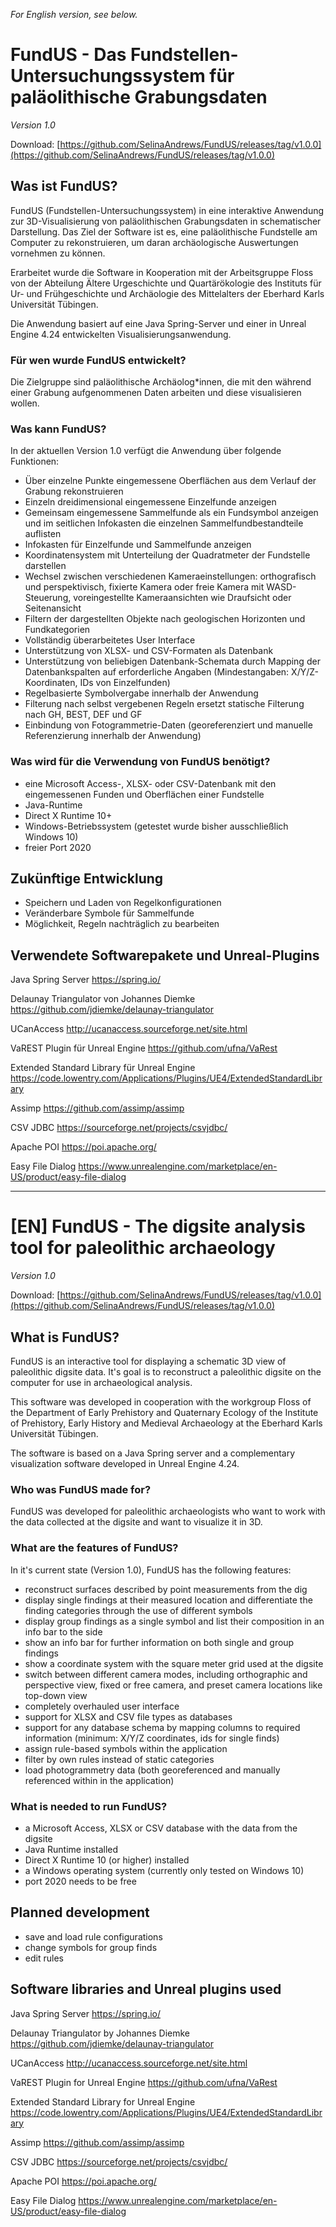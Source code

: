 _For English version, see below._

# FundUS - Das Fundstellen-Untersuchungssystem für paläolithische Grabungsdaten
_Version 1.0_

Download: [https://github.com/SelinaAndrews/FundUS/releases/tag/v1.0.0](https://github.com/SelinaAndrews/FundUS/releases/tag/v1.0.0)

## Was ist FundUS?

FundUS (Fundstellen-Untersuchungssystem) in eine interaktive Anwendung zur 3D-Visualisierung von paläolithischen Grabungsdaten in schematischer Darstellung. Das Ziel der Software ist es, eine paläolithische Fundstelle am Computer zu rekonstruieren, um daran archäologische Auswertungen vornehmen zu können.

Erarbeitet wurde die Software in Kooperation mit der Arbeitsgruppe Floss von der Abteilung Ältere Urgeschichte und Quartärökologie des Instituts für Ur- und Frühgeschichte und Archäologie des Mittelalters der Eberhard Karls Universität Tübingen.

Die Anwendung basiert auf eine Java Spring-Server und einer in Unreal Engine 4.24 entwickelten Visualisierungsanwendung.

### Für wen wurde FundUS entwickelt?

Die Zielgruppe sind paläolithische Archäolog\*innen, die mit den während einer Grabung aufgenommenen Daten arbeiten und diese visualisieren wollen.

### Was kann FundUS?

In der aktuellen Version 1.0 verfügt die Anwendung über folgende Funktionen:

- Über einzelne Punkte eingemessene Oberflächen aus dem Verlauf der Grabung rekonstruieren
- Einzeln dreidimensional eingemessene Einzelfunde anzeigen
- Gemeinsam eingemessene Sammelfunde als ein Fundsymbol anzeigen und im seitlichen Infokasten die einzelnen Sammelfundbestandteile auflisten
- Infokasten für Einzelfunde und Sammelfunde anzeigen
- Koordinatensystem mit Unterteilung der Quadratmeter der Fundstelle darstellen
- Wechsel zwischen verschiedenen Kameraeinstellungen: orthografisch und perspektivisch, fixierte Kamera oder freie Kamera mit WASD-Steuerung, voreingestellte Kameraansichten wie Draufsicht oder Seitenansicht
- Filtern der dargestellten Objekte nach geologischen Horizonten und Fundkategorien
- Vollständig überarbeitetes User Interface
- Unterstützung von XLSX- und CSV-Formaten als Datenbank
- Unterstützung von beliebigen Datenbank-Schemata durch Mapping der Datenbankspalten auf erforderliche Angaben (Mindestangaben: X/Y/Z-Koordinaten, IDs von Einzelfunden)
- Regelbasierte Symbolvergabe innerhalb der Anwendung
- Filterung nach selbst vergebenen Regeln ersetzt statische Filterung nach GH, BEST, DEF und GF
- Einbindung von Fotogrammetrie-Daten (georeferenziert und manuelle Referenzierung innerhalb der Anwendung)

### Was wird für die Verwendung von FundUS benötigt?

- eine Microsoft Access-, XLSX- oder CSV-Datenbank mit den eingemessenen Funden und Oberflächen einer Fundstelle
- Java-Runtime
- Direct X Runtime 10+
- Windows-Betriebssystem (getestet wurde bisher ausschließlich Windows 10)
- freier Port 2020

## Zukünftige Entwicklung

- Speichern und Laden von Regelkonfigurationen
- Veränderbare Symbole für Sammelfunde
- Möglichkeit, Regeln nachträglich zu bearbeiten

## Verwendete Softwarepakete und Unreal-Plugins

Java Spring Server
https://spring.io/

Delaunay Triangulator von Johannes Diemke
https://github.com/jdiemke/delaunay-triangulator

UCanAccess
http://ucanaccess.sourceforge.net/site.html

VaREST Plugin für Unreal Engine
https://github.com/ufna/VaRest

Extended Standard Library für Unreal Engine
https://code.lowentry.com/Applications/Plugins/UE4/ExtendedStandardLibrary

Assimp
https://github.com/assimp/assimp

CSV JDBC
https://sourceforge.net/projects/csvjdbc/

Apache POI
https://poi.apache.org/

Easy File Dialog
https://www.unrealengine.com/marketplace/en-US/product/easy-file-dialog

---

# [EN] FundUS - The digsite analysis tool for paleolithic archaeology
_Version 1.0_

Download: [https://github.com/SelinaAndrews/FundUS/releases/tag/v1.0.0](https://github.com/SelinaAndrews/FundUS/releases/tag/v1.0.0)

## What is FundUS?

FundUS is an interactive tool for displaying a schematic 3D view of paleolithic digsite data. It's goal is to reconstruct a paleolithic digsite on the computer for use in archaeological analysis.

This software was developed in cooperation with the workgroup Floss of the Department of Early Prehistory and Quaternary Ecology of the Institute of Prehistory, Early History and Medieval Archaeology at the Eberhard Karls Universität Tübingen.

The software is based on a Java Spring server and a complementary visualization software developed in Unreal Engine 4.24.

### Who was FundUS made for?

FundUS was developed for paleolithic archaeologists who want to work with the data collected at the digsite and want to visualize it in 3D.

### What are the features of FundUS?

In it's current state (Version 1.0), FundUS has the following features:

- reconstruct surfaces described by point measurements from the dig
- display single findings at their measured location and differentiate the finding categories through the use of different symbols
- display group findings as a single symbol and list their composition in an info bar to the side
- show an info bar for further information on both single and group findings
- show a coordinate system with the square meter grid used at the digsite
- switch between different camera modes, including orthographic and perspective view, fixed or free camera, and preset camera locations like top-down view
- completely overhauled user interface
- support for XLSX and CSV file types as databases
- support for any database schema by mapping columns to required information (minimum: X/Y/Z coordinates, ids for single finds)
- assign rule-based symbols within the application
- filter by own rules instead of static categories
- load photogrammetry data (both georeferenced and manually referenced within in the application)

### What is needed to run FundUS?

- a Microsoft Access, XLSX or CSV database with the data from the digsite
- Java Runtime installed
- Direct X Runtime 10 (or higher) installed
- a Windows operating system (currently only tested on Windows 10)
- port 2020 needs to be free

## Planned development

- save and load rule configurations
- change symbols for group finds
- edit rules

## Software libraries and Unreal plugins used

Java Spring Server
https://spring.io/

Delaunay Triangulator by Johannes Diemke
https://github.com/jdiemke/delaunay-triangulator

UCanAccess
http://ucanaccess.sourceforge.net/site.html

VaREST Plugin for Unreal Engine
https://github.com/ufna/VaRest

Extended Standard Library for Unreal Engine
https://code.lowentry.com/Applications/Plugins/UE4/ExtendedStandardLibrary

Assimp
https://github.com/assimp/assimp

CSV JDBC
https://sourceforge.net/projects/csvjdbc/

Apache POI
https://poi.apache.org/

Easy File Dialog
https://www.unrealengine.com/marketplace/en-US/product/easy-file-dialog